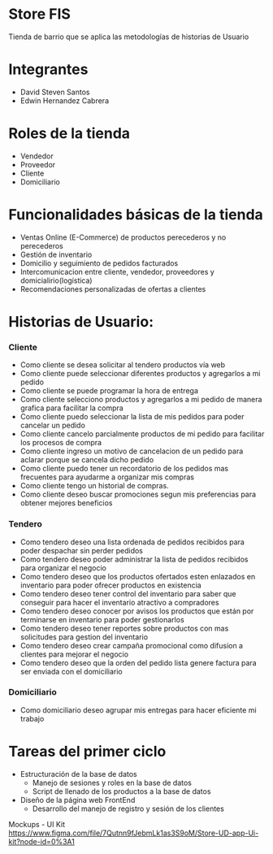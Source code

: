# Store FIS
Tienda de barrio que se aplica las metodologías de historias de Usuario

# Integrantes
* David Steven Santos 
* Edwin Hernandez Cabrera

# Roles de la tienda
* Vendedor
* Proveedor
* Cliente
* Domiciliario

# Funcionalidades básicas de la tienda
* Ventas Online (E-Commerce) de productos perecederos y no perecederos
* Gestión de inventario
* Domicilio y seguimiento de pedidos facturados
* Intercomunicacion entre cliente, vendedor, proveedores y domicialirio(logística)
* Recomendaciones personalizadas de ofertas a clientes

# Historias de Usuario:

### Cliente 
* Como cliente se desea solicitar al tendero productos vía web
* Como cliente puede seleccionar diferentes productos y agregarlos a mi pedido
* Como cliente se puede programar la hora de entrega
* Como cliente selecciono productos y agregarlos a mi pedido de manera grafica para facilitar la compra
* Como cliente puedo seleccionar la lista de mis pedidos para poder cancelar un pedido
* Como cliente cancelo parcialmente productos de mi pedido para facilitar los procesos de compra
* Como cliente ingreso un motivo de cancelacion de un pedido para aclarar porque se cancela dicho pedido
* Como cliente puedo tener un recordatorio de los pedidos mas frecuentes para ayudarme a organizar mis compras
* Como cliente tengo un historial de compras.
* Como cliente deseo buscar promociones segun mis preferencias para obtener mejores beneficios

### Tendero
* Como tendero deseo una lista ordenada de pedidos recibidos para poder despachar sin perder pedidos 
* Como tendero deseo poder administrar la lista de pedidos recibidos para organizar el negocio
* Como tendero deseo que los productos ofertados esten enlazados en inventario para poder ofrecer productos en existencia
* Como tendero deseo tener control del inventario para saber que conseguir para hacer el inventario atractivo a compradores
* Como tendero deseo conocer por avisos los productos que están por terminarse en inventario para poder gestionarlos
* Como tendero deseo tener reportes sobre productos con mas solicitudes para gestion del inventario
* Como tendero deseo crear campaña promocional como difusion a clientes para mejorar el negocio
* Como tendero deseo que la orden del pedido lista genere factura para ser enviada con el domiciliario

### Domiciliario
* Como domiciliario deseo agrupar mis entregas para hacer eficiente mi trabajo


# Tareas del primer ciclo
* Estructuración de la base de datos
    * Manejo de sesiones y roles en la base de datos
    * Script de llenado de los productos a la base de datos
* Diseño de la página web FrontEnd
    * Desarrollo del manejo de registro y sesión de los clientes


Mockups - UI Kit
https://www.figma.com/file/7Qutnn9fJebmLk1as3S9oM/Store-UD-app-Ui-kit?node-id=0%3A1
